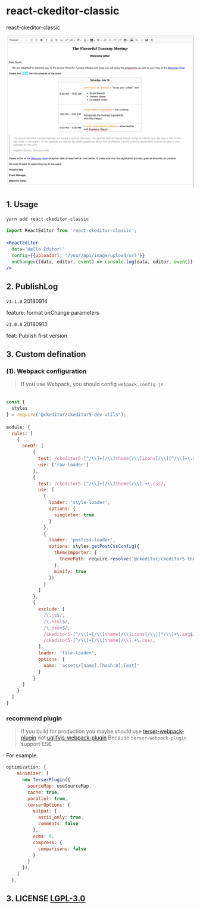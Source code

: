 # react-ckeditor-classic

react-ckeditor-classic

![react-ckeditor-classic](./example.png)

## 1. Usage

```bash
yarn add react-ckeditor-classic
```

```jsx
import ReactEditor from 'react-ckeditor-classic';

<ReactEditor
  data='Hello Editor!'
  config={{uploadUrl: '/your/api/image/upload/url'}}
  onChange={(data, editor, event) => console.log(data, editor, event)}
/>
```

## 2. PublishLog

```v1.1.0``` 20180914

feature: format onChange parameters

```v1.0.0``` 20180913

feat: Publish first version

## 3. Custom defination

### (1). Webpack configuration

> If you use Webpack, you should config ```webpack.config.js```

```js

const {
  styles
} = require('@ckeditor/ckeditor5-dev-utils');

module: {
  rules: [
    {
      oneOf: [
          {
            test: /ckeditor5-[^/\\]+[/\\]theme[/\\]icons[/\\][^/\\]+\.svg$/,
            use: ['raw-loader']
          },
          {
            test: /ckeditor5-[^/\\]+[/\\]theme[/\\].+\.css/,
            use: [
              {
                loader: 'style-loader',
                options: {
                  singleton: true
                }
              },
              {
                loader: 'postcss-loader',
                options: styles.getPostCssConfig({
                  themeImporter: {
                    themePath: require.resolve('@ckeditor/ckeditor5-theme-lark')
                  },
                  minify: true
                })
              }
            ]
          },
          {
            exclude: [
              /\.js$/,
              /\.html$/,
              /\.json$/,
              /ckeditor5-[^/\\]+[/\\]theme[/\\]icons[/\\][^/\\]+\.svg$/,
              /ckeditor5-[^/\\]+[/\\]theme[/\\].+\.css/,
            ],
            loader: 'file-loader',
            options: {
              name: 'assets/[name].[hash:8].[ext]'
            }
          }
      ]
    }
  ]
}

```

### recommend plugin

> If you build for production you maybe should use [terser-webpack-plugin](https://github.com/webpack-contrib/terser-webpack-plugin) not [uglifyjs-webpack-plugin](https://github.com/webpack-contrib/uglifyjs-webpack-plugin)
Because ```terser-webpack-plugin``` support ES6.

For example

```js
optimization: {
    minimizer: [
      new TerserPlugin({
        sourceMap: useSourceMap,
        cache: true,
        parallel: true,
        terserOptions: {
          output: {
            ascii_only: true,
            comments: false
          },
          ecma: 8,
          compress: {
            comparisons: false
          }
        }
      }),
    ]
  },
```

## 3. LICENSE [LGPL-3.0](./LICENSE)
